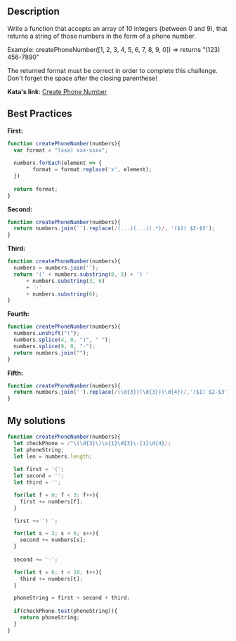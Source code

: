 ## Description

Write a function that accepts an array of 10 integers (between 0 and 9), that returns a string of those numbers in the form of a phone number.

Example:
createPhoneNumber([1, 2, 3, 4, 5, 6, 7, 8, 9, 0]) => returns "(123) 456-7890"

The returned format must be correct in order to complete this challenge. 
Don't forget the space after the closing parenthese!

**Kata's link**: [Create Phone Number](http://www.codewars.com/kata/create-phone-number/)

## Best Practices

**First:**
```js
function createPhoneNumber(numbers){
  var format = "(xxx) xxx-xxxx";
  
  numbers.forEach(element => {
        format = format.replace('x', element);
  })
  
  return format;
}
```

**Second:**
```js
function createPhoneNumber(numbers){
  return numbers.join('').replace(/(...)(...)(.*)/, '($1) $2-$3');
}
```

**Third:**
```js
function createPhoneNumber(numbers){
  numbers = numbers.join('');
  return '(' + numbers.substring(0, 3) + ') ' 
      + numbers.substring(3, 6) 
      + '-' 
      + numbers.substring(6);
}
```

**Fourth:**
```js
function createPhoneNumber(numbers){
  numbers.unshift("(");
  numbers.splice(4, 0, ")", " ");
  numbers.splice(9, 0, "-");
  return numbers.join("");
}
```

**Fifth:**
```js
function createPhoneNumber(numbers){
  return numbers.join('').replace(/(\d{3})(\d{3})(\d{4})/,'($1) $2-$3');
}
```

## My solutions
```js
function createPhoneNumber(numbers){
  let checkPhone = /^\(\d{3}\)\s{1}\d{3}\-{1}\d{4}/;
  let phoneString;  
  let len = numbers.length;
  
  let first = '(';
  let second = '';
  let third = '';

  for(let f = 0; f < 3; f++){
    first += numbers[f];
  }

  first += ') ';

  for(let s = 3; s < 6; s++){
    second += numbers[s];
  }
  
  second += '-';

  for(let t = 6; t < 10; t++){
    third += numbers[t];
  }

  phoneString = first + second + third;
  
  if(checkPhone.test(phoneString)){
    return phoneString;
  } 
}
```
